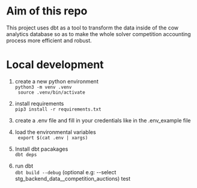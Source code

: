 # Aim of this repo

This project uses dbt as a tool to transform the data inside of the cow analytics database so as to make the whole solver competition accounting process more efficient and robust.

# Local development
1. create a new python environment  
    ``` python3 -m venv .venv ```  
    ``` source .venv/bin/activate```

2. install requirements  
    ```pip3 install -r requirements.txt```

3. create a .env file and fill in your credentials like in the .env_example file  

4. load the environmental variables  
   ``` export $(cat .env | xargs)```

5. Install dbt pacakages  
    ```dbt deps```
    
6. run dbt   
   ``` dbt build --debug ``` (optional e.g: --select stg_backend_data__competition_auctions)
test
